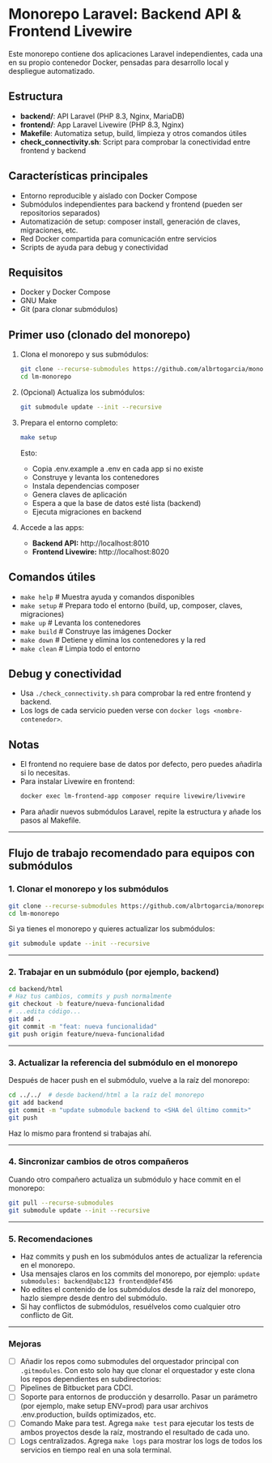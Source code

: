 # Monorepo Laravel: Backend API & Frontend Livewire

Este monorepo contiene dos aplicaciones Laravel independientes, cada una en su propio contenedor Docker, pensadas para desarrollo local y despliegue automatizado.

## Estructura

- **backend/**: API Laravel (PHP 8.3, Nginx, MariaDB)
- **frontend/**: App Laravel Livewire (PHP 8.3, Nginx)
- **Makefile**: Automatiza setup, build, limpieza y otros comandos útiles
- **check_connectivity.sh**: Script para comprobar la conectividad entre frontend y backend

## Características principales

- Entorno reproducible y aislado con Docker Compose
- Submódulos independientes para backend y frontend (pueden ser repositorios separados)
- Automatización de setup: composer install, generación de claves, migraciones, etc.
- Red Docker compartida para comunicación entre servicios
- Scripts de ayuda para debug y conectividad

## Requisitos

- Docker y Docker Compose
- GNU Make
- Git (para clonar submódulos)

## Primer uso (clonado del monorepo)

1. Clona el monorepo y sus submódulos:
   ```sh
   git clone --recurse-submodules https://github.com/albrtogarcia/monorepo-laravel.git
   cd lm-monorepo
   ```

2. (Opcional) Actualiza los submódulos:
   ```sh
   git submodule update --init --recursive
   ```

3. Prepara el entorno completo:
   ```sh
   make setup
   ```
   Esto:
   - Copia .env.example a .env en cada app si no existe
   - Construye y levanta los contenedores
   - Instala dependencias composer
   - Genera claves de aplicación
   - Espera a que la base de datos esté lista (backend)
   - Ejecuta migraciones en backend

4. Accede a las apps:
   - **Backend API:** http://localhost:8010
   - **Frontend Livewire:** http://localhost:8020

## Comandos útiles

- `make help`      # Muestra ayuda y comandos disponibles
- `make setup`     # Prepara todo el entorno (build, up, composer, claves, migraciones)
- `make up`        # Levanta los contenedores
- `make build`     # Construye las imágenes Docker
- `make down`      # Detiene y elimina los contenedores y la red
- `make clean`     # Limpia todo el entorno

## Debug y conectividad

- Usa `./check_connectivity.sh` para comprobar la red entre frontend y backend.
- Los logs de cada servicio pueden verse con `docker logs <nombre-contenedor>`.

## Notas

- El frontend no requiere base de datos por defecto, pero puedes añadirla si lo necesitas.
- Para instalar Livewire en frontend:
  ```sh
  docker exec lm-frontend-app composer require livewire/livewire
  ```
- Para añadir nuevos submódulos Laravel, repite la estructura y añade los pasos al Makefile.

---

## Flujo de trabajo recomendado para equipos con submódulos

### 1. Clonar el monorepo y los submódulos

```sh
git clone --recurse-submodules https://github.com/albrtogarcia/monorepo-laravel.git
cd lm-monorepo
```

Si ya tienes el monorepo y quieres actualizar los submódulos:
```sh
git submodule update --init --recursive
```

---

### 2. Trabajar en un submódulo (por ejemplo, backend)

```sh
cd backend/html
# Haz tus cambios, commits y push normalmente
git checkout -b feature/nueva-funcionalidad
# ...edita código...
git add .
git commit -m "feat: nueva funcionalidad"
git push origin feature/nueva-funcionalidad
```

---

### 3. Actualizar la referencia del submódulo en el monorepo

Después de hacer push en el submódulo, vuelve a la raíz del monorepo:

```sh
cd ../../  # desde backend/html a la raíz del monorepo
git add backend
git commit -m "update submodule backend to <SHA del último commit>"
git push
```

Haz lo mismo para frontend si trabajas ahí.

---

### 4. Sincronizar cambios de otros compañeros

Cuando otro compañero actualiza un submódulo y hace commit en el monorepo:

```sh
git pull --recurse-submodules
git submodule update --init --recursive
```

---

### 5. Recomendaciones

- Haz commits y push en los submódulos antes de actualizar la referencia en el monorepo.
- Usa mensajes claros en los commits del monorepo, por ejemplo:
  `update submodules: backend@abc123 frontend@def456`
- No edites el contenido de los submódulos desde la raíz del monorepo, hazlo siempre desde dentro del submódulo.
- Si hay conflictos de submódulos, resuélvelos como cualquier otro conflicto de Git.

---

### Mejoras

- [ ] Añadir los repos como submodules del orquestador principal con `.gitmodules`. Con esto solo hay que clonar el orquestador y este clona los repos dependientes en subdirectorios:
- [ ] Pipelines de Bitbucket para CDCI.
- [ ] Soporte para entornos de producción y desarrollo. Pasar un parámetro (por ejemplo, make setup ENV=prod) para usar archivos .env.production, builds optimizados, etc.
- [ ] Comando Make para test. Agrega `make test` para ejecutar los tests de ambos proyectos desde la raíz, mostrando el resultado de cada uno.
- [ ] Logs centralizados. Agrega `make logs` para mostrar los logs de todos los servicios en tiempo real en una sola terminal.